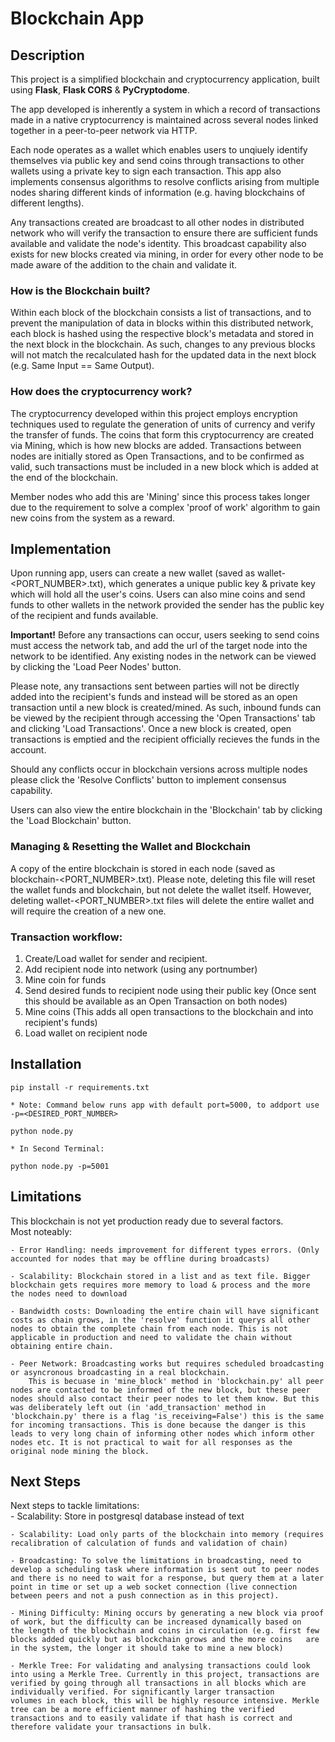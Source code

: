 # Blockchain App


## Description
This project is a simplified blockchain and cryptocurrency application, built using **Flask**, **Flask CORS** & **PyCryptodome**.  

 The app developed is inherently a system in which a record of transactions made in a native cryptocurrency is maintained across several nodes linked together in a peer-to-peer network via HTTP. 
 
 Each node operates as a wallet which enables users to unqiuely identify themselves via public key and send coins through transactions to other wallets using a private key to sign each transaction. This app also implements consensus algorithms to resolve conflicts arising from multiple nodes sharing different kinds of information (e.g. having blockchains of different lengths).  
 
 Any transactions created are broadcast to all other nodes in distributed network who will verify the transaction to ensure there are sufficient funds available and validate the node's identity. This broadcast capability also exists for new blocks created via mining, in order for every other node to be made aware of the addition to the chain and validate it.

### How is the Blockchain built?
 Within each block of the blockchain consists a list of transactions, and to prevent the manipulation of data in blocks within this distributed network, each block is hashed using the respective block's metadata and stored in the next block in the blockchain. As such, changes to any previous blocks will not match the recalculated hash for the updated data in the next block (e.g. Same Input == Same Output).

### How does the cryptocurrency work?
 The cryptocurrency developed within this project employs encryption techniques used to regulate the generation of units of currency and verify the transfer of funds. The coins that form this cryptocurrency are created via Mining, which is how new blocks are added. Transactions between nodes are initially stored as Open Transactions, and to be confirmed as valid, such transactions must be included in a new block which is added at the end of the blockchain. 
 
 Member nodes who add this are 'Mining' since this process takes longer due to the requirement to solve a complex 'proof of work' algorithm to gain new coins from the system as a reward.



## Implementation
Upon running app, users can create a new wallet (saved as wallet-<PORT_NUMBER>.txt), which generates a unique public key & private key which will hold all the user's coins. Users can also mine coins and send funds to other wallets in the network provided the sender has the public key of the recipient and funds available.

**Important!** Before any transactions can occur, users seeking to send coins must access the network tab, and add the url of the target node into the network to be identified. Any existing nodes in the network can be viewed by clicking the 'Load Peer Nodes' button.

Please note, any transactions sent between parties will not be directly added into the recipient's funds and instead will be stored as an open transaction until a new block is created/mined. As such, inbound funds can be viewed by the recipient through accessing the 'Open Transactions' tab and clicking 'Load Transactions'. Once a new block is created, open transactions is emptied and the recipient officially recieves the funds in the account.

Should any conflicts occur in blockchain versions across multiple nodes please click the 'Resolve Conflicts' button to implement consensus capability.

Users can also view the entire blockchain in the 'Blockchain' tab by clicking the 'Load Blockchain' button.

### Managing & Resetting the Wallet and Blockchain

A copy of the entire blockchain is stored in each node (saved as blockchain-<PORT_NUMBER>.txt). Please note, deleting this file will reset the wallet funds and blockchain, but not delete the wallet itself. However, deleting wallet-<PORT_NUMBER>.txt files will delete the entire wallet and will require the creation of a new one.

### Transaction workflow:

1. Create/Load wallet for sender and recipient.
2. Add recipient node into network (using any portnumber)
3. Mine coin for funds
4. Send desired funds to recipient node using their public key (Once sent this should be available as an Open Transaction on both nodes)
5. Mine coins (This adds all open transactions to the blockchain and into recipient's funds)
6. Load wallet on recipient node


## Installation

```
pip install -r requirements.txt

* Note: Command below runs app with default port=5000, to addport use -p=<DESIRED_PORT_NUMBER>

python node.py

* In Second Terminal:

python node.py -p=5001

```


## Limitations
This blockchain is not yet production ready due to several factors.  
Most noteably:

    - Error Handling: needs improvement for different types errors. (Only accounted for nodes that may be offline during broadcasts)

    - Scalability: Blockchain stored in a list and as text file. Bigger blockchain gets requires more memory to load & process and the more the nodes need to download

    - Bandwidth costs: Downloading the entire chain will have significant costs as chain grows, in the 'resolve' function it querys all other       nodes to obtain the complete chain from each node. This is not applicable in production and need to validate the chain without  obtaining entire chain.

    - Peer Network: Broadcasting works but requires scheduled broadcasting or asyncronous broadcasting in a real blockchain. 
        This is becuase in 'mine_block' method in 'blockchain.py' all peer nodes are contacted to be informed of the new block, but these peer nodes should also contact their peer nodes to let them know. But this was deliberately left out (in 'add_transaction' method in 'blockchain.py' there is a flag 'is_receiving=False') this is the same for incoming transactions. This is done because the danger is this leads to very long chain of informing other nodes which inform other nodes etc. It is not practical to wait for all responses as the original node mining the block.  


## Next Steps
Next steps to tackle limitations:  
    - Scalability: Store in postgresql database instead of text

    - Scalability: Load only parts of the blockchain into memory (requires recalibration of calculation of funds and validation of chain)

    - Broadcasting: To solve the limitations in broadcasting, need to develop a scheduling task where information is sent out to peer nodes and there is no need to wait for a response, but query them at a later point in time or set up a web socket connection (live connection between peers and not a push connection as in this project).

    - Mining Difficulty: Mining occurs by generating a new block via proof of work, but the difficulty can be increased dynamically based on        the length of the blockchain and coins in circulation (e.g. first few blocks added quickly but as blockchain grows and the more coins   are in the system, the longer it should take to mine a new block)

    - Merkle Tree: For validating and analysing transactions could look into using a Merkle Tree. Currently in this project, transactions are       verified by going through all transactions in all blocks which are individually verified. For significantly larger transaction              volumes in each block, this will be highly resource intensive. Merkle tree can be a more efficient manner of hashing the verified           transactions and to easily validate if that hash is correct and therefore validate your transactions in bulk.



